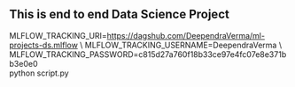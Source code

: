 ## This is end to end Data Science Project

MLFLOW_TRACKING_URI=https://dagshub.com/DeependraVerma/ml-projects-ds.mlflow \ 
MLFLOW_TRACKING_USERNAME=DeependraVerma \ 
MLFLOW_TRACKING_PASSWORD=c815d27a760f18b33ce97e4fc07e8e371bb3e0e0 \
python script.py